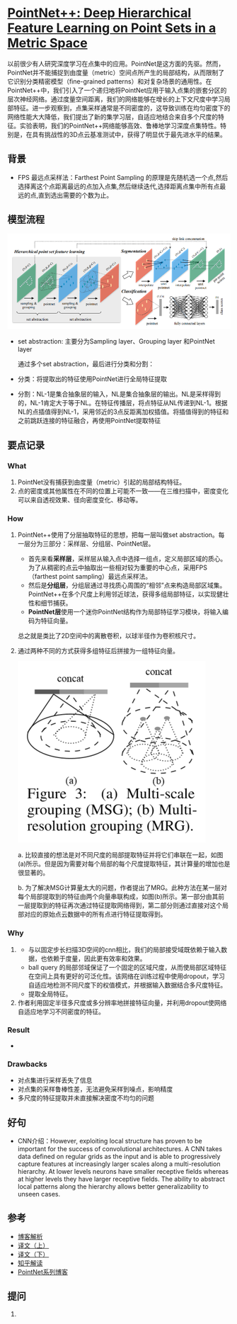 # [PointNet++: Deep Hierarchical Feature Learning on Point Sets in a Metric Space](https://arxiv.org/abs/1706.02413)
以前很少有人研究深度学习在点集中的应用。PointNet是这方面的先驱。然而，PointNet并不能捕捉到由度量（metric）空间点所产生的局部结构，从而限制了它识别分类精密模型（ﬁne-grained patterns）和对复杂场景的通用性。在PointNet++中，我们引入了一个递归地将PointNet应用于输入点集的嵌套分区的层次神经网络。通过度量空间距离，我们的网络能够在增长的上下文尺度中学习局部特征。进一步观察到，点集采样通常是不同密度的，这导致训练在均匀密度下的网络性能大大降低，我们提出了新的集学习层，自适应地结合来自多个尺度的特征。实验表明，我们的PointNet++网络能够高效、鲁棒地学习深度点集特性。特别是，在具有挑战性的3D点云基准测试中，获得了明显优于最先进水平的结果。

## 背景
- FPS 最远点采样法：Farthest Point Sampling 的原理是先随机选一个点,然后选择离这个点距离最远的点加入点集,然后继续迭代,选择距离点集中所有点最远的点,直到选出需要的个数为止。
## 模型流程
![](结构.png)
- set abstraction: 主要分为Sampling layer、Grouping layer 和PointNet layer

    通过多个set abstraction，最后进行分类和分割：

- 分类：将提取出的特征使用PointNet进行全局特征提取

- 分割：NL-1是集合抽象层的输入，NL是集合抽象层的输出。NL是采样得到的，NL-1肯定大于等于NL。在特征传播层，将点特征从NL传递到NL-1。根据NL的点插值得到NL-1，采用邻近的3点反距离加权插值。将插值得到的特征和之前跳跃连接的特征融合，再使用PointNet提取特征

## 要点记录
### What
1. PointNet没有捕获到由度量（metric）引起的局部结构特征。
2. 点的密度或其他属性在不同的位置上可能不一致——在三维扫描中，密度变化可以来自透视效果、径向密度变化、移动等。
### How
1. PointNet++使用了分层抽取特征的思想，把每一层叫做set abstraction。每一层分为三部分：采样层、分组层、PointNet层。
    - 首先来看**采样层**，采样层从输入点中选择一组点，定义局部区域的质心。为了从稠密的点云中抽取出一些相对较为重要的中心点，采用FPS（farthest point sampling）最远点采样法。
    - 然后是**分组层**，分组层通过寻找质心周围的“相邻”点来构造局部区域集。PointNet++在多个尺度上利用邻近球法，获得多组局部特征，以实现健壮性和细节捕获。
    - **PointNet层**使用一个迷你PointNet结构作为局部特征学习模块，将输入编码为特征向量。
    
    总之就是类比了2D空间中的离散卷积，以球半径作为卷积核尺寸。
  
2. 通过两种不同的方式获得多组特征后拼接为一组特征向量。

    ![](多尺度拼接.png)
    
    a. 比较直接的想法是对不同尺度的局部提取特征并将它们串联在一起，如图(a)所示。但是因为需要对每个局部的每个尺度提取特征，其计算量的增加也是很显著的。
    
    b. 为了解决MSG计算量太大的问题，作者提出了MRG。此种方法在某一层对每个局部提取到的特征由两个向量串联构成，如图(b)所示。第一部分由其前一层提取到的特征再次通过特征提取网络得到，第二部分则通过直接对这个局部对应的原始点云数据中的所有点进行特征提取得到。
### Why
1. - 与以固定步长扫描3D空间的cnn相比，我们的局部接受域既依赖于输入数据，也依赖于度量，因此更有效率和效果。
   - ball query 的局部邻域保证了一个固定的区域尺度，从而使局部区域特征在空间上具有更好的可泛化性。该网络在训练过程中使用dropout，学习自适应地检测不同尺度下的权值模式，并根据输入数据结合多尺度特征。
   - 提取全局特征。
2. 作者利用固定半径多尺度或多分辨率地拼接特征向量，并利用dropout使网络自适应地学习不同密度的特征。
### Result
- 
### Drawbacks
- 对点集进行采样丢失了信息
- 对点集的采样鲁棒性差，无法避免采样到噪点，影响精度
- 多尺度的特征提取并未直接解决密度不均匀的问题
## 好句
- CNN介绍：However, exploiting local structure has proven to be important for the success of convolutional architectures. A CNN takes data defined on regular grids as the input and is able to progressively capture features at increasingly larger scales along a multi-resolution hierarchy. At lower levels neurons have smaller receptive fields whereas at higher levels they have larger receptive fields. The ability to abstract local patterns along the hierarchy allows better generalizability to unseen cases.
## 参考
- [博客解析](https://blog.csdn.net/qq_15332903/article/details/80261951)
- [译文（上）](https://blog.csdn.net/weixin_40664094/article/details/83902950)
- [译文（下）](https://blog.csdn.net/weixin_40664094/article/details/83932046)
- [知乎解读](https://zhuanlan.zhihu.com/p/44809266)
- [PointNet系列博客](https://blog.csdn.net/oliongs/article/details/82698744 )
## 提问
1. 
